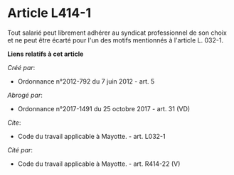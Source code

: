 # Article L414-1

Tout salarié peut librement adhérer au syndicat professionnel de son choix et ne peut être écarté pour l'un des motifs
mentionnés à l'article L. 032-1.

**Liens relatifs à cet article**

_Créé par_:

  - Ordonnance n°2012-792 du 7 juin 2012 - art. 5

_Abrogé par_:

  - Ordonnance n°2017-1491 du 25 octobre 2017 - art. 31 (VD)

_Cite_:

  - Code du travail applicable à Mayotte. - art. L032-1

_Cité par_:

  - Code du travail applicable à Mayotte. - art. R414-22 (V)
